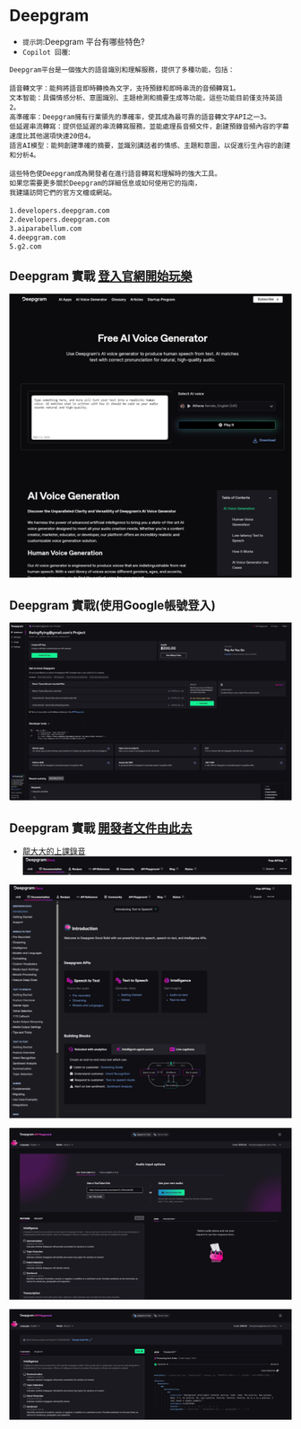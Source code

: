 # Deepgram
- `提示詞`:Deepgram 平台有哪些特色?
- `Copilot 回覆`:
```
Deepgram平台是一個強大的語音識別和理解服務，提供了多種功能，包括：

語音轉文字：能夠將語音即時轉換為文字，支持預錄和即時串流的音頻轉寫1。
文本智能：具備情感分析、意圖識別、主題檢測和摘要生成等功能，這些功能目前僅支持英語2。
高準確率：Deepgram擁有行業領先的準確率，使其成為最可靠的語音轉文字API之一3。
低延遲串流轉寫：提供低延遲的串流轉寫服務，並能處理長音頻文件，創建預錄音頻內容的字幕速度比其他選項快達20倍4。
語言AI模型：能夠創建準確的摘要，並識別講話者的情感、主題和意圖，以促進衍生內容的創建和分析4。

這些特色使Deepgram成為開發者在進行語音轉寫和理解時的強大工具。
如果您需要更多關於Deepgram的詳細信息或如何使用它的指南，
我建議訪問它們的官方文檔或網站。

1.developers.deepgram.com
2.developers.deepgram.com
3.aiparabellum.com
4.deepgram.com
5.g2.com
```


## Deepgram 實戰 [登入官網開始玩樂](https://deepgram.com/ai-voice-generator)

![DeepGram_1](../pics/DeepGram_1.JPG)

## Deepgram 實戰(使用Google帳號登入)

![DeepGram_2](../pics/DeepGram_2.JPG)


## Deepgram 實戰 [開發者文件由此去](https://developers.deepgram.com/docs/introduction)
- [龍大大的上課錄音](https://www.youtube.com/watch?v=1O2cUdhst0I)
![DeepGram_docs](../pics/DeepGram_docs.JPG)

![DeepGram_3](../pics/DeepGram_3.JPG)

![DeepGram_4](../pics/DeepGram_4.JPG)

![DeepGram_5](../pics/DeepGram_5.JPG)
